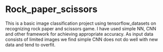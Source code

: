 # Rock_paper_scissors
This is a basic image classification project using tensorflow_datasets on recognizing rock paper and scissors game. I have used simple NN, CNN and other framework for achieving appropriate accuracy. As input data consists of limited images we find simple CNN does not do well with new data and tend to overfit.
